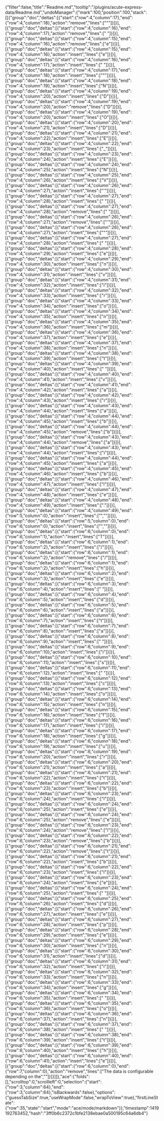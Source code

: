 {"filter":false,"title":"Readme.md","tooltip":"/plugins/acute-express-data/Readme.md","undoManager":{"mark":100,"position":100,"stack":[[{"group":"doc","deltas":[{"start":{"row":4,"column":17},"end":{"row":4,"column":18},"action":"remove","lines":["\""]}]}],[{"group":"doc","deltas":[{"start":{"row":4,"column":16},"end":{"row":4,"column":17},"action":"remove","lines":[" "]}]}],[{"group":"doc","deltas":[{"start":{"row":4,"column":15},"end":{"row":4,"column":16},"action":"remove","lines":["e"]}]}],[{"group":"doc","deltas":[{"start":{"row":4,"column":15},"end":{"row":4,"column":16},"action":"insert","lines":["e"]}]}],[{"group":"doc","deltas":[{"start":{"row":4,"column":16},"end":{"row":4,"column":17},"action":"insert","lines":[" "]}]}],[{"group":"doc","deltas":[{"start":{"row":4,"column":17},"end":{"row":4,"column":18},"action":"insert","lines":["\""]}]}],[{"group":"doc","deltas":[{"start":{"row":4,"column":18},"end":{"row":4,"column":19},"action":"insert","lines":["N"]}]}],[{"group":"doc","deltas":[{"start":{"row":4,"column":19},"end":{"row":4,"column":20},"action":"insert","lines":["D"]}]}],[{"group":"doc","deltas":[{"start":{"row":4,"column":19},"end":{"row":4,"column":20},"action":"remove","lines":["D"]}]}],[{"group":"doc","deltas":[{"start":{"row":4,"column":19},"end":{"row":4,"column":20},"action":"insert","lines":["O"]}]}],[{"group":"doc","deltas":[{"start":{"row":4,"column":20},"end":{"row":4,"column":21},"action":"insert","lines":["D"]}]}],[{"group":"doc","deltas":[{"start":{"row":4,"column":21},"end":{"row":4,"column":22},"action":"insert","lines":["E"]}]}],[{"group":"doc","deltas":[{"start":{"row":4,"column":22},"end":{"row":4,"column":23},"action":"insert","lines":["_"]}]}],[{"group":"doc","deltas":[{"start":{"row":4,"column":23},"end":{"row":4,"column":24},"action":"insert","lines":["E"]}]}],[{"group":"doc","deltas":[{"start":{"row":4,"column":24},"end":{"row":4,"column":25},"action":"insert","lines":["N"]}]}],[{"group":"doc","deltas":[{"start":{"row":4,"column":25},"end":{"row":4,"column":26},"action":"insert","lines":["V"]}]}],[{"group":"doc","deltas":[{"start":{"row":4,"column":26},"end":{"row":4,"column":27},"action":"insert","lines":["'"]}]}],[{"group":"doc","deltas":[{"start":{"row":4,"column":27},"end":{"row":4,"column":28},"action":"insert","lines":[" "]}]}],[{"group":"doc","deltas":[{"start":{"row":4,"column":27},"end":{"row":4,"column":28},"action":"remove","lines":[" "]}]}],[{"group":"doc","deltas":[{"start":{"row":4,"column":26},"end":{"row":4,"column":27},"action":"remove","lines":["'"]}]}],[{"group":"doc","deltas":[{"start":{"row":4,"column":26},"end":{"row":4,"column":27},"action":"insert","lines":["\""]}]}],[{"group":"doc","deltas":[{"start":{"row":4,"column":27},"end":{"row":4,"column":28},"action":"insert","lines":[" "]}]}],[{"group":"doc","deltas":[{"start":{"row":4,"column":28},"end":{"row":4,"column":29},"action":"insert","lines":["e"]}]}],[{"group":"doc","deltas":[{"start":{"row":4,"column":29},"end":{"row":4,"column":30},"action":"insert","lines":["n"]}]}],[{"group":"doc","deltas":[{"start":{"row":4,"column":30},"end":{"row":4,"column":31},"action":"insert","lines":["v"]}]}],[{"group":"doc","deltas":[{"start":{"row":4,"column":31},"end":{"row":4,"column":32},"action":"insert","lines":["i"]}]}],[{"group":"doc","deltas":[{"start":{"row":4,"column":32},"end":{"row":4,"column":33},"action":"insert","lines":["r"]}]}],[{"group":"doc","deltas":[{"start":{"row":4,"column":33},"end":{"row":4,"column":34},"action":"insert","lines":["o"]}]}],[{"group":"doc","deltas":[{"start":{"row":4,"column":34},"end":{"row":4,"column":35},"action":"insert","lines":["n"]}]}],[{"group":"doc","deltas":[{"start":{"row":4,"column":35},"end":{"row":4,"column":36},"action":"insert","lines":["m"]}]}],[{"group":"doc","deltas":[{"start":{"row":4,"column":36},"end":{"row":4,"column":37},"action":"insert","lines":["e"]}]}],[{"group":"doc","deltas":[{"start":{"row":4,"column":37},"end":{"row":4,"column":38},"action":"insert","lines":["n"]}]}],[{"group":"doc","deltas":[{"start":{"row":4,"column":38},"end":{"row":4,"column":39},"action":"insert","lines":["t"]}]}],[{"group":"doc","deltas":[{"start":{"row":4,"column":39},"end":{"row":4,"column":40},"action":"insert","lines":[" "]}]}],[{"group":"doc","deltas":[{"start":{"row":4,"column":40},"end":{"row":4,"column":41},"action":"insert","lines":["v"]}]}],[{"group":"doc","deltas":[{"start":{"row":4,"column":41},"end":{"row":4,"column":42},"action":"insert","lines":["a"]}]}],[{"group":"doc","deltas":[{"start":{"row":4,"column":42},"end":{"row":4,"column":43},"action":"insert","lines":["r"]}]}],[{"group":"doc","deltas":[{"start":{"row":4,"column":43},"end":{"row":4,"column":44},"action":"insert","lines":["a"]}]}],[{"group":"doc","deltas":[{"start":{"row":4,"column":44},"end":{"row":4,"column":45},"action":"insert","lines":["b"]}]}],[{"group":"doc","deltas":[{"start":{"row":4,"column":44},"end":{"row":4,"column":45},"action":"remove","lines":["b"]}]}],[{"group":"doc","deltas":[{"start":{"row":4,"column":43},"end":{"row":4,"column":44},"action":"remove","lines":["a"]}]}],[{"group":"doc","deltas":[{"start":{"row":4,"column":43},"end":{"row":4,"column":44},"action":"insert","lines":["i"]}]}],[{"group":"doc","deltas":[{"start":{"row":4,"column":44},"end":{"row":4,"column":45},"action":"insert","lines":["a"]}]}],[{"group":"doc","deltas":[{"start":{"row":4,"column":45},"end":{"row":4,"column":46},"action":"insert","lines":["b"]}]}],[{"group":"doc","deltas":[{"start":{"row":4,"column":46},"end":{"row":4,"column":47},"action":"insert","lines":["l"]}]}],[{"group":"doc","deltas":[{"start":{"row":4,"column":47},"end":{"row":4,"column":48},"action":"insert","lines":["e"]}]}],[{"group":"doc","deltas":[{"start":{"row":4,"column":48},"end":{"row":4,"column":49},"action":"insert","lines":["."]}]}],[{"group":"doc","deltas":[{"start":{"row":4,"column":49},"end":{"row":5,"column":0},"action":"insert","lines":["",""]}]}],[{"group":"doc","deltas":[{"start":{"row":5,"column":0},"end":{"row":6,"column":0},"action":"insert","lines":["",""]}]}],[{"group":"doc","deltas":[{"start":{"row":6,"column":0},"end":{"row":6,"column":1},"action":"insert","lines":["T"]}]}],[{"group":"doc","deltas":[{"start":{"row":6,"column":1},"end":{"row":6,"column":2},"action":"insert","lines":["/"]}]}],[{"group":"doc","deltas":[{"start":{"row":6,"column":1},"end":{"row":6,"column":2},"action":"remove","lines":["/"]}]}],[{"group":"doc","deltas":[{"start":{"row":6,"column":1},"end":{"row":6,"column":2},"action":"insert","lines":["h"]}]}],[{"group":"doc","deltas":[{"start":{"row":6,"column":2},"end":{"row":6,"column":3},"action":"insert","lines":["e"]}]}],[{"group":"doc","deltas":[{"start":{"row":6,"column":3},"end":{"row":6,"column":4},"action":"insert","lines":[" "]}]}],[{"group":"doc","deltas":[{"start":{"row":6,"column":4},"end":{"row":6,"column":5},"action":"insert","lines":["d"]}]}],[{"group":"doc","deltas":[{"start":{"row":6,"column":5},"end":{"row":6,"column":6},"action":"insert","lines":["a"]}]}],[{"group":"doc","deltas":[{"start":{"row":6,"column":6},"end":{"row":6,"column":7},"action":"insert","lines":["t"]}]}],[{"group":"doc","deltas":[{"start":{"row":6,"column":7},"end":{"row":6,"column":8},"action":"insert","lines":["a"]}]}],[{"group":"doc","deltas":[{"start":{"row":6,"column":8},"end":{"row":6,"column":9},"action":"insert","lines":[" "]}]}],[{"group":"doc","deltas":[{"start":{"row":6,"column":9},"end":{"row":6,"column":10},"action":"insert","lines":["i"]}]}],[{"group":"doc","deltas":[{"start":{"row":6,"column":10},"end":{"row":6,"column":11},"action":"insert","lines":["s"]}]}],[{"group":"doc","deltas":[{"start":{"row":6,"column":11},"end":{"row":6,"column":12},"action":"insert","lines":[" "]}]}],[{"group":"doc","deltas":[{"start":{"row":6,"column":12},"end":{"row":6,"column":13},"action":"insert","lines":["c"]}]}],[{"group":"doc","deltas":[{"start":{"row":6,"column":13},"end":{"row":6,"column":14},"action":"insert","lines":["o"]}]}],[{"group":"doc","deltas":[{"start":{"row":6,"column":14},"end":{"row":6,"column":15},"action":"insert","lines":["n"]}]}],[{"group":"doc","deltas":[{"start":{"row":6,"column":15},"end":{"row":6,"column":16},"action":"insert","lines":["f"]}]}],[{"group":"doc","deltas":[{"start":{"row":6,"column":16},"end":{"row":6,"column":17},"action":"insert","lines":["i"]}]}],[{"group":"doc","deltas":[{"start":{"row":6,"column":17},"end":{"row":6,"column":18},"action":"insert","lines":["g"]}]}],[{"group":"doc","deltas":[{"start":{"row":6,"column":18},"end":{"row":6,"column":19},"action":"insert","lines":["u"]}]}],[{"group":"doc","deltas":[{"start":{"row":6,"column":19},"end":{"row":6,"column":20},"action":"insert","lines":["r"]}]}],[{"group":"doc","deltas":[{"start":{"row":6,"column":20},"end":{"row":6,"column":21},"action":"insert","lines":["a"]}]}],[{"group":"doc","deltas":[{"start":{"row":6,"column":21},"end":{"row":6,"column":22},"action":"insert","lines":["t"]}]}],[{"group":"doc","deltas":[{"start":{"row":6,"column":22},"end":{"row":6,"column":23},"action":"insert","lines":["b"]}]}],[{"group":"doc","deltas":[{"start":{"row":6,"column":23},"end":{"row":6,"column":24},"action":"insert","lines":["l"]}]}],[{"group":"doc","deltas":[{"start":{"row":6,"column":24},"end":{"row":6,"column":25},"action":"insert","lines":["e"]}]}],[{"group":"doc","deltas":[{"start":{"row":6,"column":24},"end":{"row":6,"column":25},"action":"remove","lines":["e"]}]}],[{"group":"doc","deltas":[{"start":{"row":6,"column":23},"end":{"row":6,"column":24},"action":"remove","lines":["l"]}]}],[{"group":"doc","deltas":[{"start":{"row":6,"column":22},"end":{"row":6,"column":23},"action":"remove","lines":["b"]}]}],[{"group":"doc","deltas":[{"start":{"row":6,"column":21},"end":{"row":6,"column":22},"action":"remove","lines":["t"]}]}],[{"group":"doc","deltas":[{"start":{"row":6,"column":21},"end":{"row":6,"column":22},"action":"insert","lines":["b"]}]}],[{"group":"doc","deltas":[{"start":{"row":6,"column":22},"end":{"row":6,"column":23},"action":"insert","lines":["l"]}]}],[{"group":"doc","deltas":[{"start":{"row":6,"column":23},"end":{"row":6,"column":24},"action":"insert","lines":["e"]}]}],[{"group":"doc","deltas":[{"start":{"row":6,"column":24},"end":{"row":6,"column":25},"action":"insert","lines":[" "]}]}],[{"group":"doc","deltas":[{"start":{"row":6,"column":25},"end":{"row":6,"column":26},"action":"insert","lines":["d"]}]}],[{"group":"doc","deltas":[{"start":{"row":6,"column":26},"end":{"row":6,"column":27},"action":"insert","lines":["e"]}]}],[{"group":"doc","deltas":[{"start":{"row":6,"column":27},"end":{"row":6,"column":28},"action":"insert","lines":["p"]}]}],[{"group":"doc","deltas":[{"start":{"row":6,"column":28},"end":{"row":6,"column":29},"action":"insert","lines":["e"]}]}],[{"group":"doc","deltas":[{"start":{"row":6,"column":29},"end":{"row":6,"column":30},"action":"insert","lines":["n"]}]}],[{"group":"doc","deltas":[{"start":{"row":6,"column":30},"end":{"row":6,"column":31},"action":"insert","lines":["d"]}]}],[{"group":"doc","deltas":[{"start":{"row":6,"column":31},"end":{"row":6,"column":32},"action":"insert","lines":["i"]}]}],[{"group":"doc","deltas":[{"start":{"row":6,"column":32},"end":{"row":6,"column":33},"action":"insert","lines":["n"]}]}],[{"group":"doc","deltas":[{"start":{"row":6,"column":33},"end":{"row":6,"column":34},"action":"insert","lines":["g"]}]}],[{"group":"doc","deltas":[{"start":{"row":6,"column":34},"end":{"row":6,"column":35},"action":"insert","lines":[" "]}]}],[{"group":"doc","deltas":[{"start":{"row":6,"column":35},"end":{"row":6,"column":36},"action":"insert","lines":["o"]}]}],[{"group":"doc","deltas":[{"start":{"row":6,"column":36},"end":{"row":6,"column":37},"action":"insert","lines":["n"]}]}],[{"group":"doc","deltas":[{"start":{"row":6,"column":37},"end":{"row":6,"column":38},"action":"insert","lines":[" "]}]}],[{"group":"doc","deltas":[{"start":{"row":6,"column":38},"end":{"row":6,"column":39},"action":"insert","lines":["t"]}]}],[{"group":"doc","deltas":[{"start":{"row":6,"column":39},"end":{"row":6,"column":40},"action":"insert","lines":["h"]}]}],[{"group":"doc","deltas":[{"start":{"row":6,"column":40},"end":{"row":6,"column":41},"action":"insert","lines":["e"]}]}],[{"group":"doc","deltas":[{"start":{"row":6,"column":0},"end":{"row":7,"column":0},"action":"remove","lines":["The data is configurable depending on the",""]}]}]]},"ace":{"folds":[],"scrolltop":0,"scrollleft":0,"selection":{"start":{"row":3,"column":64},"end":{"row":3,"column":64},"isBackwards":false},"options":{"guessTabSize":true,"useWrapMode":false,"wrapToView":true},"firstLineState":{"row":35,"state":"start","mode":"ace/mode/markdown"}},"timestamp":1419192763452,"hash":"3ff0b6c2372c1bfe2138ebae0a500195c64a6db4"}